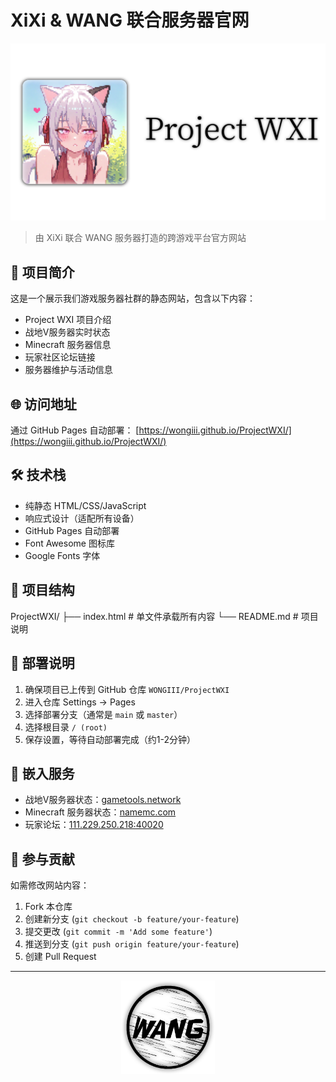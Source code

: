 # XiXi & WANG 联合服务器官网

![Project WXI Logo](https://github.com/WONGIII/picx-images-hosting/raw/master/1000021583.5q7ni8klm5.png)

> 由 XiXi 联合 WANG 服务器打造的跨游戏平台官方网站

## 🚀 项目简介

这是一个展示我们游戏服务器社群的静态网站，包含以下内容：
- Project WXI 项目介绍
- 战地V服务器实时状态
- Minecraft 服务器信息
- 玩家社区论坛链接
- 服务器维护与活动信息

## 🌐 访问地址

通过 GitHub Pages 自动部署：
[https://wongiii.github.io/ProjectWXI/](https://wongiii.github.io/ProjectWXI/)

## 🛠️ 技术栈

- 纯静态 HTML/CSS/JavaScript
- 响应式设计（适配所有设备）
- GitHub Pages 自动部署
- Font Awesome 图标库
- Google Fonts 字体

## 📂 项目结构
ProjectWXI/
├── index.html  # 单文件承载所有内容
└── README.md   # 项目说明

## 🚀 部署说明

1. 确保项目已上传到 GitHub 仓库 `WONGIII/ProjectWXI`
2. 进入仓库 Settings → Pages
3. 选择部署分支（通常是 `main` 或 `master`）
4. 选择根目录 `/ (root)`
5. 保存设置，等待自动部署完成（约1-2分钟）

## 🔗 嵌入服务

- 战地V服务器状态：[gametools.network](https://gametools.network)
- Minecraft 服务器状态：[namemc.com](https://namemc.com)
- 玩家论坛：[111.229.250.218:40020](http://111.229.250.218:40020/)

## 🤝 参与贡献

如需修改网站内容：
1. Fork 本仓库
2. 创建新分支 (`git checkout -b feature/your-feature`)
3. 提交更改 (`git commit -m 'Add some feature'`)
4. 推送到分支 (`git push origin feature/your-feature`)
5. 创建 Pull Request

---

<p align="center">
  <img src="https://github.com/WONGIII/picx-images-hosting/raw/master/1000021619.41yalp3fs9.png" alt="WANG Logo" width="150">
</p>
